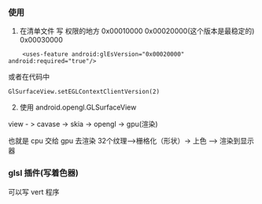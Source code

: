 ### 使用
1. 在清单文件 写 权限的地方
0x00010000  0x00020000(这个版本是最稳定的)   0x00030000
```
    <uses-feature android:glEsVersion="0x00020000" android:required="true"/>

```
或者在代码中
```
GlSurfaceView.setEGLContextClientVersion(2)
```
2. 使用 android.opengl.GLSurfaceView

view - > cavase -> skia -> opengl -> gpu(渲染)

也就是 cpu 交给 gpu 去渲染
32个纹理——>栅格化（形状）-> 上色 ——> 渲染到显示器

### glsl 插件(写着色器)
可以写 vert 程序

###
